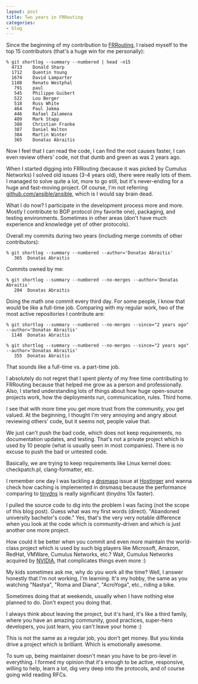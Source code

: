 ```yaml
---
layout: post
title: Two years in FRRouting
categories:
- blog
---
```


Since the beginning of my contribution to [FRRouting](https://frrouting.org/), I raised myself to the top 15 contributors (that's a huge win for me personally):

```
% git shortlog --summary --numbered | head -n15
  4713    Donald Sharp
  1712    Quentin Young
  1674    David Lamparter
  1108    Renato Westphal
   791    paul
   545    Philippe Guibert
   522    Lou Berger
   518    Russ White
   464    Paul Jakma
   446    Rafael Zalamena
   409    Mark Stapp
   388    Christian Franke
   387    Daniel Walton
   384    Martin Winter
   365    Donatas Abraitis
```

Now I feel that I can read the code, I can find the root causes faster, I can even review others' code, not that dumb and green as was 2 years ago.

When I started digging into FRRouting (because it was picked by Cumulus Networks) I solved old issues (3-4 years old), there were really lots of them. I managed to solve quite a lot, more to go still, but it's never-ending for a huge and fast-moving project. Of course, I'm not referring [github.com/ansible/ansible](https://github.com/ansible/ansible/), which is I would say brain dead.

What I do now? I participate in the development process more and more. Mostly I contribute to BGP protocol (my favorite one), packaging, and testing environments. Sometimes in other areas (don't have much experience and knowledge yet of other protocols).

Overall my commits during two years (including merge commits of other contributors):
```
% git shortlog --summary --numbered --author='Donatas Abraitis'
   365  Donatas Abraitis
```

Commits owned by me:
```
% git shortlog --summary --numbered --no-merges --author='Donatas Abraitis'
   204  Donatas Abraitis
```

Doing the math one commit every third day. For some people, I know that would be like a full-time job. Comparing with my regular work, two of the most active repositories I contribute are:
```
% git shortlog --summary --numbered --no-merges --since="2 years ago" --author='Donatas Abraitis'
  1148  Donatas Abraitis

% git shortlog --summary --numbered --no-merges --since="2 years ago" --author='Donatas Abraitis'
   355  Donatas Abraitis
```

That sounds like a full-time vs. a part-time job.

I absolutely do not regret that I spent plenty of my free time contributing to FRRouting because that helped me grow as a person and professionally. Also, I started understanding lots of things about how huge open-source projects work, how the deployments run, communication, rules. Third home.

I see that with more time you get more trust from the community, you get valued. At the beginning, I thought I'm very annoying and angry about reviewing others' code, but it seems not, people value that.

We just can't push the bad code, which does not keep requirements, no documentation updates, and testing. That's not a private project which is used by 10 people (what is usually seen in most companies). There is no excuse to push the bad or untested code.

Basically, we are trying to keep requirements like Linux kernel does: checkpatch.pl, clang-formatter, etc.

I remember one day I was tackling a [dnsmasq](http://www.thekelleys.org.uk/dnsmasq/doc.html) issue at [Hostinger](https://www.hostinger.com/) and wanna check how caching is implemented in dnsmasq because the performance comparing to [tinydns](https://cr.yp.to/djbdns/tinydns.html) is really significant (tinydns 10x faster).

I pulled the source code to dig into the problem I was facing (not the scope of this blog post). Guess what was my first words (direct). "Abandoned university bachelor's code."
Yes, that's the very very notable difference when you look at the code which is community-driven and which is just another one more project.

How could it be better when you commit and even more maintain the world-class project which is used by such big players like Microsoft, Amazon, RedHat, VMWare, Cumulus Networks, etc.? Wait, Cumulus Networks acquired by [NVIDIA](https://blogs.nvidia.com/blog/2020/05/04/nvidia-acquires-cumulus/), that complicates things even more :)

My kids sometimes ask me, why do you work all the time? Well, I answer honestly that I'm not working, I'm learning. It's my hobby, the same as you watching "Nastya", "Roma and Diana", "AcroYoga", etc., riding a bike.

Sometimes doing that at weekends, usually when I have nothing else planned to do. Don't expect you doing that.

I always think about leaving the project, but it's hard, it's like a third family, where you have an amazing community, good practices, super-hero developers, you just learn, you can't leave your home :)

This is not the same as a regular job, you don't get money. But you kinda drive a project which is brilliant. Which is emotionally awesome.

To sum up, being maintainer doesn't mean you have to be pro-level in everything. I formed my opinion that it's enough to be active, responsive, willing to help, learn a lot, dig very deep into the protocols, and of course going wild reading RFCs.
